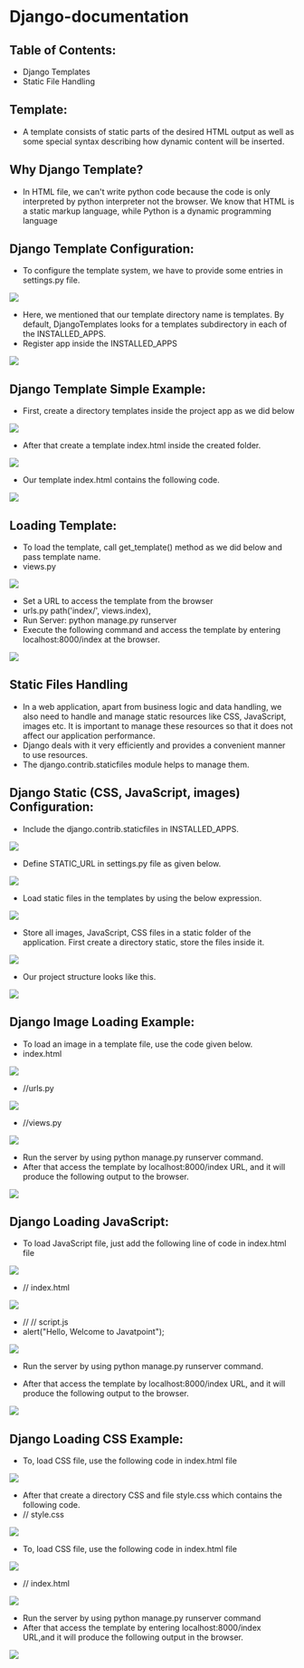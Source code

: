 # Django-documentation
## Table of Contents:
  * Django Templates
  * Static File Handling
## Template:
  * A template consists of static parts of the desired HTML output as well as some special syntax describing how dynamic content will be inserted.
## Why Django Template?
  * In HTML file, we can't write python code because the code is only interpreted by python interpreter not the browser. We know that HTML is a static markup language, while Python is a dynamic programming language
## Django Template Configuration:
  * To configure the template system, we have to provide some entries in settings.py file.
  
![](img/z.PNG)

  * Here, we mentioned that our template directory name is templates. By default, DjangoTemplates looks for a templates subdirectory in each of the INSTALLED_APPS.
  *  Register app inside the INSTALLED_APPS
  
 ![](img/m.PNG)
   
## Django Template Simple Example:
  * First, create a directory templates inside the project app as we did below
  
![](img/zk.PNG)

  * After that create a template index.html inside the created folder.
  
  
![](img/u.PNG)


  * Our template index.html contains the following code.
  

![](img/g.PNG)

## Loading Template:
  * To load the template, call get_template() method as we did below and pass template name.
  * views.py
  
![](img/x.PNG)

  * Set a URL to access the template from the browser
  * urls.py
         path('index/', views.index), 
  * Run Server:
        python manage.py runserver
  * Execute the following command and access the template by entering localhost:8000/index at the browser.
  
  
![](img/t.PNG)

## Static Files Handling
  * In a web application, apart from business logic and data handling, we also need to handle and manage static resources like CSS, JavaScript, images etc.
     It is important to manage these resources so that it does not affect our application performance.
  * Django deals with it very efficiently and provides a convenient manner to use resources.
  * The django.contrib.staticfiles module helps to manage them.
  
## Django Static (CSS, JavaScript, images) Configuration:
  * Include the django.contrib.staticfiles in INSTALLED_APPS.
  

![](img/m.PNG)
  * Define STATIC_URL in settings.py file as given below.
  
![](img/w.PNG)

  * Load static files in the templates by using the below expression.
  

![](img/n.PNG)

  * Store all images, JavaScript, CSS files in a static folder of the application. First create a directory static, store the files inside it.
  
  
![](img/k.PNG)

  * Our project structure looks like this.


![](img/za.PNG)

## Django Image Loading Example:
  * To load an image in a template file, use the code given below.
  * index.html

![](img/r.PNG)

  * //urls.py
  
![](img/e.PNG)


  * //views.py
  
  
![](img/o.PNG)

  * Run the server by using python manage.py runserver command.
  * After that access the template by localhost:8000/index URL, and it will produce the following output to the browser.


![](img/l.PNG)

## Django Loading JavaScript:

  * To load JavaScript file, just add the following line of code in index.html file

![](img/zg.PNG)

  * // index.html 
  
![](img/zc.PNG)  

  * // // script.js  
  * alert("Hello, Welcome to Javatpoint");
  
![](img/y.PNG)


  * Run the server by using python manage.py runserver command.

  * After that access the template by localhost:8000/index URL, and it will produce the following output to the browser.
  
 ![](img/zm.PNG) 
 
 
 ## Django Loading CSS Example:
  * To, load CSS file, use the following code in index.html file
  
 ![](img/c.PNG)  
 
 
  * After that create a directory CSS and file style.css which contains the following code.
  * // style.css
  
 ![](img/zb.PNG)  
 
 
  * To, load CSS file, use the following code in index.html file
  
  
 ![](img/zh.PNG)   
 
 
  * // index.html
  
  
 ![](img/d.PNG)   
 
  * Run the server by using python manage.py runserver command
  * After that access the template by entering localhost:8000/index URL,and it will produce the following output in the browser.
  
  
  
 ![](img/nb.PNG)
  
  

  
  
 


  












